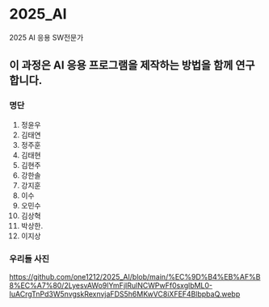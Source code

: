 # 2025_AI
2025 AI 응용 SW전문가
## 이 과정은 AI 응용 프로그램을 제작하는 방법을 함께 연구합니다.
### 명단
1. 정윤우
2. 김태연
3. 정주훈
4. 김태현
5. 김현주
6. 강한솔
7. 강지훈
8. 이수
9. 오민수
10. 김상혁
11. 박상한.
12. 이지상

### 우리들 사진
https://github.com/one1212/2025_AI/blob/main/%EC%9D%B4%EB%AF%B8%EC%A7%80/2LyesvAWo9lYmFjIRulNCWPwFf0sxglbML0-IuACrgTnPd3W5nvgskRexnvjaFDS5h6MKwVC8iXFEF4BlbpbaQ.webp
